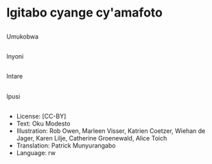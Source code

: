 # Igitabo cyange cy'amafoto

##
Umukobwa

##
Inyoni

##
Intare

##
Ipusi

##
* License: [CC-BY]
* Text: Oku Modesto
* Illustration: Rob Owen, Marleen Visser, Katrien Coetzer, Wiehan de Jager, Karen Lilje, Catherine Groenewald, Alice Toich
* Translation: Patrick Munyurangabo
* Language: rw
